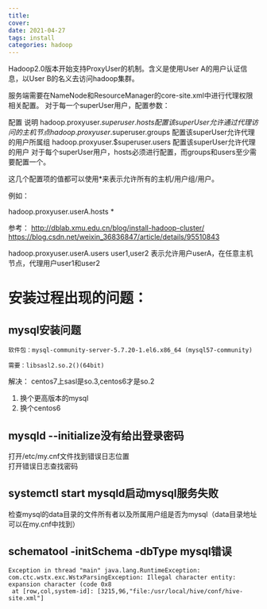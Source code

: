 ```yaml
---
title: 
cover: 
date: 2021-04-27
tags: install
categories: hadoop
---
```


Hadoop2.0版本开始支持ProxyUser的机制。含义是使用User A的用户认证信息，以User B的名义去访问hadoop集群。



服务端需要在NameNode和ResourceManager的core-site.xml中进行代理权限相关配置。 对于每一个superUser用户，配置参数：

配置	说明
hadoop.proxyuser.$superuser.hosts	配置该superUser允许通过代理访问的主机节点
hadoop.proxyuser.$superuser.groups	配置该superUser允许代理的用户所属组
hadoop.proxyuser.$superuser.users	配置该superUser允许代理的用户
对于每个superUser用户，hosts必须进行配置，而groups和users至少需要配置一个。

这几个配置项的值都可以使用*来表示允许所有的主机/用户组/用户。

例如：

<property>
<name>hadoop.proxyuser.userA.hosts</name>
<value>*</value>
</property>
<property>

参考：
http://dblab.xmu.edu.cn/blog/install-hadoop-cluster/
https://blog.csdn.net/weixin_36836847/article/details/95510843


<name>hadoop.proxyuser.userA.users</name>
<value>user1,user2</value>
</property>
表示允许用户userA，在任意主机节点，代理用户user1和user2














# 安装过程出现的问题：

## mysql安装问题

```
软件包：mysql-community-server-5.7.20-1.el6.x86_64 (mysql57-community)

需要：libsasl2.so.2()(64bit)
```

解决：
centos7上sasl是so.3,centos6才是so.2

1. 换个更高版本的mysql
2. 换个centos6

## mysqld --initialize没有给出登录密码
打开/etc/my.cnf文件找到错误日志位置  
打开错误日志查找密码

## systemctl start mysqld启动mysql服务失败
检查mysql的data目录的文件所有者以及所属用户组是否为mysql（data目录地址可以在my.cnf中找到）

## schematool  -initSchema -dbType mysql错误
```
Exception in thread "main" java.lang.RuntimeException: com.ctc.wstx.exc.WstxParsingException: Illegal character entity: expansion character (code 0x8
 at [row,col,system-id]: [3215,96,"file:/usr/local/hive/conf/hive-site.xml"]
```

